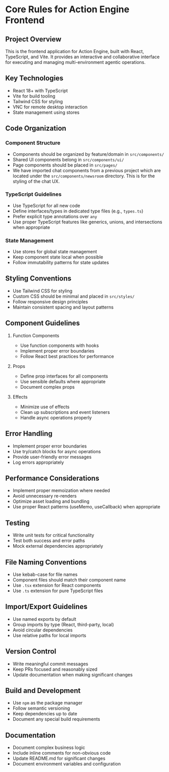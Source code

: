 # Core Rules for Action Engine Frontend

## Project Overview

This is the frontend application for Action Engine, built with React, TypeScript, and Vite. It provides an interactive and collaborative interface for executing and managing multi-environment agentic operations.

## Key Technologies

- React 18+ with TypeScript
- Vite for build tooling
- Tailwind CSS for styling
- VNC for remote desktop interaction
- State management using stores

## Code Organization

### Component Structure

- Components should be organized by feature/domain in `src/components/`
- Shared UI components belong in `src/components/ui/`
- Page components should be placed in `src/pages/`
- We have imported chat components from a previous project which are located under the `src/components/newsroom` directory. This is for the styling of the chat UX.

### TypeScript Guidelines

- Use TypeScript for all new code
- Define interfaces/types in dedicated type files (e.g., `types.ts`)
- Prefer explicit type annotations over `any`
- Use proper TypeScript features like generics, unions, and intersections when appropriate

### State Management

- Use stores for global state management
- Keep component state local when possible
- Follow immutability patterns for state updates

## Styling Conventions

- Use Tailwind CSS for styling
- Custom CSS should be minimal and placed in `src/styles/`
- Follow responsive design principles
- Maintain consistent spacing and layout patterns

## Component Guidelines

1. Function Components

   - Use function components with hooks
   - Implement proper error boundaries
   - Follow React best practices for performance

2. Props

   - Define prop interfaces for all components
   - Use sensible defaults where appropriate
   - Document complex props

3. Effects

   - Minimize use of effects
   - Clean up subscriptions and event listeners
   - Handle async operations properly

## Error Handling

- Implement proper error boundaries
- Use try/catch blocks for async operations
- Provide user-friendly error messages
- Log errors appropriately

## Performance Considerations

- Implement proper memoization where needed
- Avoid unnecessary re-renders
- Optimize asset loading and bundling
- Use proper React patterns (useMemo, useCallback) when appropriate

## Testing

- Write unit tests for critical functionality
- Test both success and error paths
- Mock external dependencies appropriately

## File Naming Conventions

- Use kebab-case for file names
- Component files should match their component name
- Use `.tsx` extension for React components
- Use `.ts` extension for pure TypeScript files

## Import/Export Guidelines

- Use named exports by default
- Group imports by type (React, third-party, local)
- Avoid circular dependencies
- Use relative paths for local imports

## Version Control

- Write meaningful commit messages
- Keep PRs focused and reasonably sized
- Update documentation when making significant changes

## Build and Development

- Use `npm` as the package manager
- Follow semantic versioning
- Keep dependencies up to date
- Document any special build requirements

## Documentation

- Document complex business logic
- Include inline comments for non-obvious code
- Update README.md for significant changes
- Document environment variables and configuration
